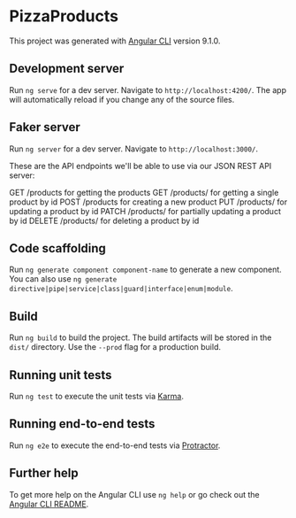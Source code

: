 # PizzaProducts

This project was generated with [Angular CLI](https://github.com/angular/angular-cli) version 9.1.0.

## Development server

Run `ng serve` for a dev server. Navigate to `http://localhost:4200/`. The app will automatically reload if you change any of the source files.

## Faker server 

Run `ng server` for a dev server. Navigate to `http://localhost:3000/`.

These are the API endpoints we'll be able to use via our JSON REST API server:

GET /products  for getting the products
GET /products/<id>  for getting a single product by id
POST /products  for creating a new product
PUT /products/<id>  for updating a product by id
PATCH /products/<id>  for partially updating a product by id
DELETE /products/<id>  for deleting a product by id

## Code scaffolding

Run `ng generate component component-name` to generate a new component. You can also use `ng generate directive|pipe|service|class|guard|interface|enum|module`.

## Build

Run `ng build` to build the project. The build artifacts will be stored in the `dist/` directory. Use the `--prod` flag for a production build.

## Running unit tests

Run `ng test` to execute the unit tests via [Karma](https://karma-runner.github.io).

## Running end-to-end tests

Run `ng e2e` to execute the end-to-end tests via [Protractor](http://www.protractortest.org/).

## Further help

To get more help on the Angular CLI use `ng help` or go check out the [Angular CLI README](https://github.com/angular/angular-cli/blob/master/README.md).
